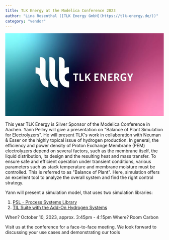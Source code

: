 ```yaml
---
title: TLK Energy at the Modelica Conference 2023
author: "Lina Rosenthal ([TLK Energy GmbH](https://tlk-energy.de/))"
category: "vendor"
---
```


![TLK Energy Logo](TLK_Energy_Logo.jpg "TLK Energy")

This year TLK Energy is Silver Sponsor of the Modelica Conference in Aachen.
Yann Pellny will give a presentation on "Balance of Plant Simulation for Electrolyzers". He will present TLK's work in collaboration with Neuman & Esser on the highly topical issue of hydrogen production.
In general, the efficiency and power density of Proton Exchange Membrane (PEM) electrolyzers depend on several factors, such as the membrane itself, the liquid distribution, its design and the resulting heat and mass transfer.
To ensure safe and efficient operation under transient conditions, various parameters such as stack temperature and membrane moisture must be controlled.
This is referred to as "Balance of Plant". Here, simulation offers an excellent tool to analyze the overall system and find the right control strategy.

Yann will present a simulation model, that uses two simulation libraries:
1. [PSL - Process Systems Library](https://tlk-energy.de/en/software/process-systems-library)
2. [TIL Suite with the Add-On Hydrogen Systems](https://tlk-energy.de/en/software/til-suite)

When? October 10, 2023, approx. 3:45pm - 4:15pm
Where? Room Carbon

Visit us at the conference for a face-to-face meeting. We look forward to discussing your use cases and demonstrating our tools
